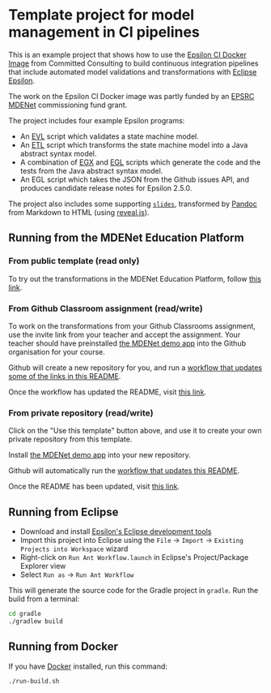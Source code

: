 # Template project for model management in CI pipelines

This is an example project that shows how to use the [Epsilon CI Docker Image](https://gitlab.com/committed-consulting/mde-devops/epsilon-ci-container) from Committed Consulting to build continuous integration pipelines that include automated model validations and transformations with [Eclipse Epsilon](https://eclipse.org/epsilon).

The work on the Epsilon CI Docker image was partly funded by an [EPSRC MDENet](https://www.mde-network.org/) commissioning fund grant.

The project includes four example Epsilon programs:

* An [EVL](https://eclipse.dev/epsilon/doc/evl/) script which validates a state machine model.
* An [ETL](https://eclipse.dev/epsilon/doc/etl/) script which transforms the state machine model into a Java abstract syntax model.
* A combination of [EGX](https://eclipse.dev/epsilon/doc/articles/egx-parameters/) and [EGL](https://eclipse.dev/epsilon/doc/egl/) scripts which generate the code and the tests from the Java abstract syntax model.
* An EGL script which takes the JSON from the Github issues API, and produces candidate release notes for Epsilon 2.5.0.

The project also includes some supporting [`slides`](slides), transformed by [Pandoc](https://pandoc.org/) from Markdown to HTML (using [reveal.js](https://revealjs.com/)).

## Running from the MDENet Education Platform

### From public template (read only)

To try out the transformations in the MDENet Education Platform, follow [this link](https://educationplatform.mde-network.org/?activities=https://raw.githubusercontent.com/agarciadom/mdenet-mde-ci-tutorial/main/smachines-hosted-activity.json).

### From Github Classroom assignment (read/write)

To work on the transformations from your Github Classrooms assignment, use the invite link from your teacher and accept the assignment.
Your teacher should have preinstalled [the MDENet demo app](https://github.com/apps/mdenet-education-platform-demo-app) into the Github organisation for your course.

Github will create a new repository for you, and run a [workflow that updates some of the links in this README](.github/workflows/update-privaterepo-link.yml).

Once the workflow has updated the README, visit [this link](https://educationplatform.mde-network.org/?activities=automatically_replaced_by_fork_workflow&privaterepo=true).

### From private repository (read/write)

Click on the "Use this template" button above, and use it to create your own private repository from this template.

Install [the MDENet demo app](https://github.com/apps/mdenet-education-platform-demo-app) into your new repository.

Github will automatically run the [workflow that updates this README](.github/workflows/update-privaterepo-link.yml).

Once the README has been updated, visit [this link](https://educationplatform.mde-network.org/?activities=automatically_replaced_by_fork_workflow&privaterepo=true).

## Running from Eclipse

- Download and install [Epsilon's Eclipse development tools](https://eclipse.org/epsilon/download)
- Import this project into Eclipse using the `File` -> `Import` -> `Existing Projects into Workspace` wizard
- Right-click on `Run Ant Workflow.launch` in Eclipse's Project/Package Explorer view
- Select `Run as` -> `Run Ant Workflow`

This will generate the source code for the Gradle project in `gradle`.
Run the build from a terminal:

```sh
cd gradle
./gradlew build
```

## Running from Docker

If you have [Docker](https://docs.docker.com/engine/install/) installed, run this command:

```shell
./run-build.sh
```
